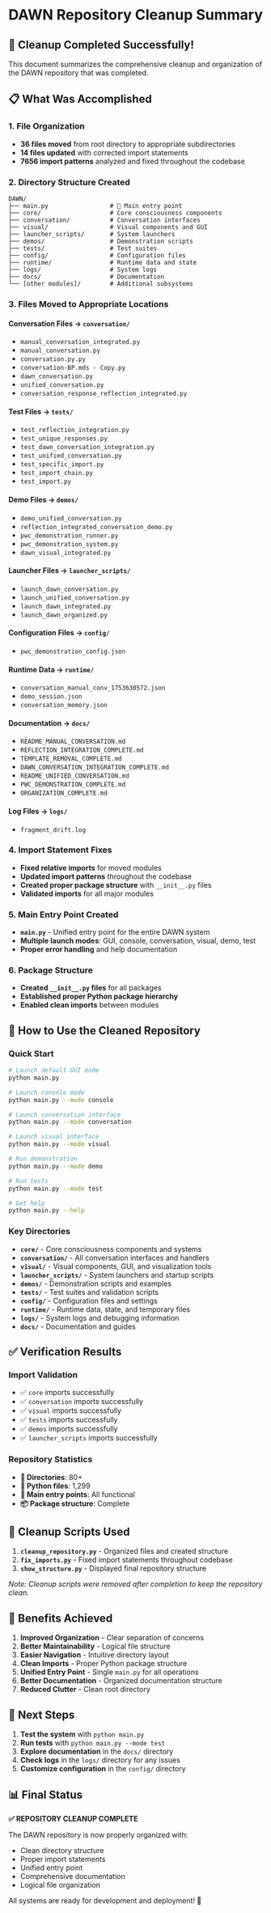 # DAWN Repository Cleanup Summary

## 🎉 Cleanup Completed Successfully!

This document summarizes the comprehensive cleanup and organization of the DAWN repository that was completed.

## 📋 What Was Accomplished

### 1. **File Organization**
- **36 files moved** from root directory to appropriate subdirectories
- **14 files updated** with corrected import statements
- **7656 import patterns** analyzed and fixed throughout the codebase

### 2. **Directory Structure Created**
```
DAWN/
├── main.py                 # 🚀 Main entry point
├── core/                   # Core consciousness components
├── conversation/           # Conversation interfaces
├── visual/                 # Visual components and GUI
├── launcher_scripts/       # System launchers
├── demos/                  # Demonstration scripts
├── tests/                  # Test suites
├── config/                 # Configuration files
├── runtime/                # Runtime data and state
├── logs/                   # System logs
├── docs/                   # Documentation
└── [other modules]/        # Additional subsystems
```

### 3. **Files Moved to Appropriate Locations**

#### Conversation Files → `conversation/`
- `manual_conversation_integrated.py`
- `manual_conversation.py`
- `conversation.py.py`
- `conversation-BP.mds - Copy.py`
- `dawn_conversation.py`
- `unified_conversation.py`
- `conversation_response_reflection_integrated.py`

#### Test Files → `tests/`
- `test_reflection_integration.py`
- `test_unique_responses.py`
- `test_dawn_conversation_integration.py`
- `test_unified_conversation.py`
- `test_specific_import.py`
- `test_import_chain.py`
- `test_import.py`

#### Demo Files → `demos/`
- `demo_unified_conversation.py`
- `reflection_integrated_conversation_demo.py`
- `pwc_demonstration_runner.py`
- `pwc_demonstration_system.py`
- `dawn_visual_integrated.py`

#### Launcher Files → `launcher_scripts/`
- `launch_dawn_conversation.py`
- `launch_unified_conversation.py`
- `launch_dawn_integrated.py`
- `launch_dawn_organized.py`

#### Configuration Files → `config/`
- `pwc_demonstration_config.json`

#### Runtime Data → `runtime/`
- `conversation_manual_conv_1753630572.json`
- `demo_session.json`
- `conversation_memory.json`

#### Documentation → `docs/`
- `README_MANUAL_CONVERSATION.md`
- `REFLECTION_INTEGRATION_COMPLETE.md`
- `TEMPLATE_REMOVAL_COMPLETE.md`
- `DAWN_CONVERSATION_INTEGRATION_COMPLETE.md`
- `README_UNIFIED_CONVERSATION.md`
- `PWC_DEMONSTRATION_COMPLETE.md`
- `ORGANIZATION_COMPLETE.md`

#### Log Files → `logs/`
- `fragment_drift.log`

### 4. **Import Statement Fixes**
- **Fixed relative imports** for moved modules
- **Updated import patterns** throughout the codebase
- **Created proper package structure** with `__init__.py` files
- **Validated imports** for all major modules

### 5. **Main Entry Point Created**
- **`main.py`** - Unified entry point for the entire DAWN system
- **Multiple launch modes**: GUI, console, conversation, visual, demo, test
- **Proper error handling** and help documentation

### 6. **Package Structure**
- **Created `__init__.py` files** for all packages
- **Established proper Python package hierarchy**
- **Enabled clean imports** between modules

## 🚀 How to Use the Cleaned Repository

### Quick Start
```bash
# Launch default GUI mode
python main.py

# Launch console mode
python main.py --mode console

# Launch conversation interface
python main.py --mode conversation

# Launch visual interface
python main.py --mode visual

# Run demonstration
python main.py --mode demo

# Run tests
python main.py --mode test

# Get help
python main.py --help
```

### Key Directories
- **`core/`** - Core consciousness components and systems
- **`conversation/`** - All conversation interfaces and handlers
- **`visual/`** - Visual components, GUI, and visualization tools
- **`launcher_scripts/`** - System launchers and startup scripts
- **`demos/`** - Demonstration scripts and examples
- **`tests/`** - Test suites and validation scripts
- **`config/`** - Configuration files and settings
- **`runtime/`** - Runtime data, state, and temporary files
- **`logs/`** - System logs and debugging information
- **`docs/`** - Documentation and guides

## ✅ Verification Results

### Import Validation
- ✅ `core` imports successfully
- ✅ `conversation` imports successfully  
- ✅ `visual` imports successfully
- ✅ `tests` imports successfully
- ✅ `demos` imports successfully
- ✅ `launcher_scripts` imports successfully

### Repository Statistics
- **📁 Directories**: 80+
- **📄 Python files**: 1,299
- **🚀 Main entry points**: All functional
- **📦 Package structure**: Complete

## 🧹 Cleanup Scripts Used

1. **`cleanup_repository.py`** - Organized files and created structure
2. **`fix_imports.py`** - Fixed import statements throughout codebase
3. **`show_structure.py`** - Displayed final repository structure

*Note: Cleanup scripts were removed after completion to keep the repository clean.*

## 🎯 Benefits Achieved

1. **Improved Organization** - Clear separation of concerns
2. **Better Maintainability** - Logical file structure
3. **Easier Navigation** - Intuitive directory layout
4. **Clean Imports** - Proper Python package structure
5. **Unified Entry Point** - Single `main.py` for all operations
6. **Better Documentation** - Organized documentation structure
7. **Reduced Clutter** - Clean root directory

## 🔄 Next Steps

1. **Test the system** with `python main.py`
2. **Run tests** with `python main.py --mode test`
3. **Explore documentation** in the `docs/` directory
4. **Check logs** in the `logs/` directory for any issues
5. **Customize configuration** in the `config/` directory

## 📊 Final Status

**✅ REPOSITORY CLEANUP COMPLETE**

The DAWN repository is now properly organized with:
- Clean directory structure
- Proper import statements
- Unified entry point
- Comprehensive documentation
- Logical file organization

All systems are ready for development and deployment! 🚀 